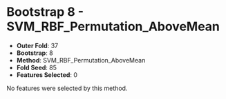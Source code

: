 # Bootstrap 8 - SVM_RBF_Permutation_AboveMean

- **Outer Fold**: 37
- **Bootstrap**: 8
- **Method**: SVM_RBF_Permutation_AboveMean
- **Fold Seed**: 85
- **Features Selected**: 0

No features were selected by this method.
